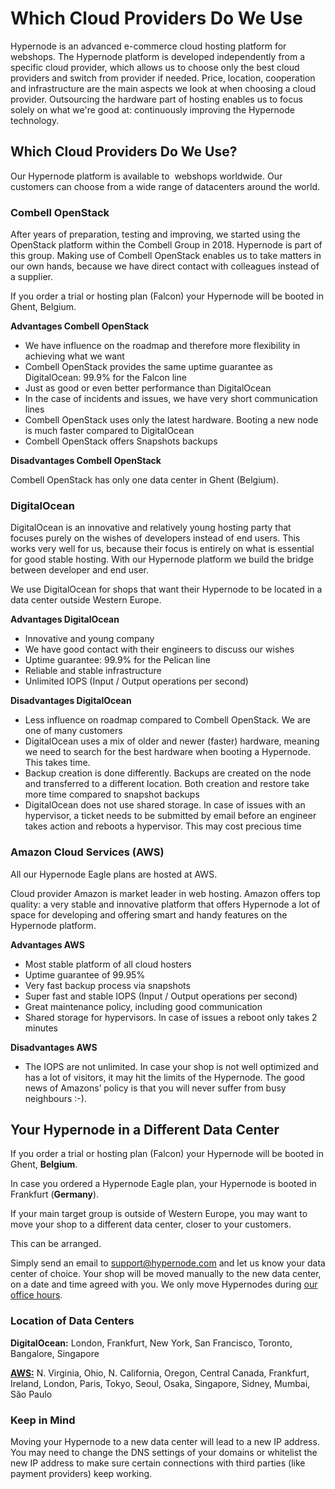<!-- source: https://support.hypernode.com/en/about/about-us/which-cloud-providers-do-we-use/ -->
# Which Cloud Providers Do We Use

Hypernode is an advanced e-commerce cloud hosting platform for webshops. The Hypernode platform is developed independently from a specific cloud provider, which allows us to choose only the best cloud providers and switch from provider if needed. Price, location, cooperation and infrastructure are the main aspects we look at when choosing a cloud provider. Outsourcing the hardware part of hosting enables us to focus solely on what we're good at: continuously improving the Hypernode technology.


Which Cloud Providers Do We Use?
--------------------------------

Our Hypernode platform is available to  webshops worldwide. Our customers can choose from a wide range of datacenters around the world.

### Combell OpenStack

After years of preparation, testing and improving, we started using the OpenStack platform within the Combell Group in 2018. Hypernode is part of this group. Making use of Combell OpenStack enables us to take matters in our own hands, because we have direct contact with colleagues instead of a supplier.

If you order a trial or hosting plan (Falcon) your Hypernode will be booted in Ghent, Belgium.

**Advantages Combell OpenStack**

* We have influence on the roadmap and therefore more flexibility in achieving what we want
* Combell OpenStack provides the same uptime guarantee as DigitalOcean: 99.9% for the Falcon line
* Just as good or even better performance than DigitalOcean
* In the case of incidents and issues, we have very short communication lines
* Combell OpenStack uses only the latest hardware. Booting a new node is much faster compared to DigitalOcean
* Combell OpenStack offers Snapshots backups

**Disadvantages Combell OpenStack**

Combell OpenStack has only one data center in Ghent (Belgium).

### DigitalOcean

DigitalOcean is an innovative and relatively young hosting party that focuses purely on the wishes of developers instead of end users. This works very well for us, because their focus is entirely on what is essential for good stable hosting. With our Hypernode platform we build the bridge between developer and end user.

We use DigitalOcean for shops that want their Hypernode to be located in a data center outside Western Europe.

**Advantages DigitalOcean**

* Innovative and young company
* We have good contact with their engineers to discuss our wishes
* Uptime guarantee: 99.9% for the Pelican line
* Reliable and stable infrastructure
* Unlimited IOPS (Input / Output operations per second)

**Disadvantages DigitalOcean**

* Less influence on roadmap compared to Combell OpenStack. We are one of many customers
* DigitalOcean uses a mix of older and newer (faster) hardware, meaning we need to search for the best hardware when booting a Hypernode. This takes time.
* Backup creation is done differently. Backups are created on the node and transferred to a different location. Both creation and restore take more time compared to snapshot backups
* DigitalOcean does not use shared storage. In case of issues with an hypervisor, a ticket needs to be submitted by email before an engineer takes action and reboots a hypervisor. This may cost precious time

### Amazon Cloud Services (AWS)

All our Hypernode Eagle plans are hosted at AWS.

Cloud provider Amazon is market leader in web hosting. Amazon offers top quality: a very stable and innovative platform that offers Hypernode a lot of space for developing and offering smart and handy features on the Hypernode platform.

**Advantages AWS**

* Most stable platform of all cloud hosters
* Uptime guarantee of 99.95%
* Very fast backup process via snapshots
* Super fast and stable IOPS (Input / Output operations per second)
* Great maintenance policy, including good communication
* Shared storage for hypervisors. In case of issues a reboot only takes 2 minutes

**Disadvantages AWS**

* The IOPS are not unlimited. In case your shop is not well optimized and has a lot of visitors, it may hit the limits of the Hypernode. The good news of Amazons’ policy is that you will never suffer from busy neighbours :-).

Your Hypernode in a Different Data Center
-----------------------------------------

If you order a trial or hosting plan (Falcon) your Hypernode will be booted in Ghent, **Belgium**.

In case you ordered a Hypernode Eagle plan, your Hypernode is booted in Frankfurt (**Germany**).

If your main target group is outside of Western Europe, you may want to move your shop to a different data center, closer to your customers.

This can be arranged.

Simply send an email to support@hypernode.com and let us know your data center of choice. Your shop will be moved manually to the new data center, on a date and time agreed with you. We only move Hypernodes during [our office hours](https://www.hypernode.com/contact-us/).

### Location of Data Centers

**DigitalOcean:** London, Frankfurt, New York, San Francisco, Toronto, Bangalore, Singapore

[**AWS:**](https://docs.aws.amazon.com/AWSEC2/latest/UserGuide/using-regions-availability-zones.html#concepts-available-regions) N. Virginia, Ohio, N. California, Oregon, Central Canada, Frankfurt, Ireland, London, Paris, Tokyo, Seoul, Osaka, Singapore, Sidney, Mumbai, São Paulo

### Keep in Mind

Moving your Hypernode to a new data center will lead to a new IP address. You may need to change the DNS settings of your domains or whitelist the new IP address to make sure certain connections with third parties (like payment providers) keep working.
